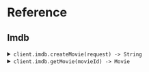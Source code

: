 # Reference
## Imdb
<details><summary><code>client.imdb.createMovie(request) -> String</code></summary>
<dl>
<dd>

#### 📝 Description

<dl>
<dd>

<dl>
<dd>

Add a movie to the database using the movies/* /... path.
</dd>
</dl>
</dd>
</dl>

#### 🔌 Usage

<dl>
<dd>

<dl>
<dd>

```java
client.imdb().createMovie(
    CreateMovieRequest
        .builder()
        .title("title")
        .rating(1.1)
        .build()
);
```
</dd>
</dl>
</dd>
</dl>

#### ⚙️ Parameters

<dl>
<dd>

<dl>
<dd>

**request:** `CreateMovieRequest` 
    
</dd>
</dl>
</dd>
</dl>


</dd>
</dl>
</details>

<details><summary><code>client.imdb.getMovie(movieId) -> Movie</code></summary>
<dl>
<dd>

#### 🔌 Usage

<dl>
<dd>

<dl>
<dd>

```java
client.imdb().getMovie(movieId);
```
</dd>
</dl>
</dd>
</dl>

#### ⚙️ Parameters

<dl>
<dd>

<dl>
<dd>

**movieId:** `String` 
    
</dd>
</dl>
</dd>
</dl>


</dd>
</dl>
</details>
